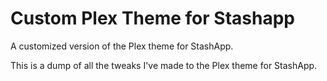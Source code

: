 # Custom Plex Theme for Stashapp
A customized version of the Plex theme for StashApp.

This is a dump of all the tweaks I've made to the Plex theme for StashApp.
